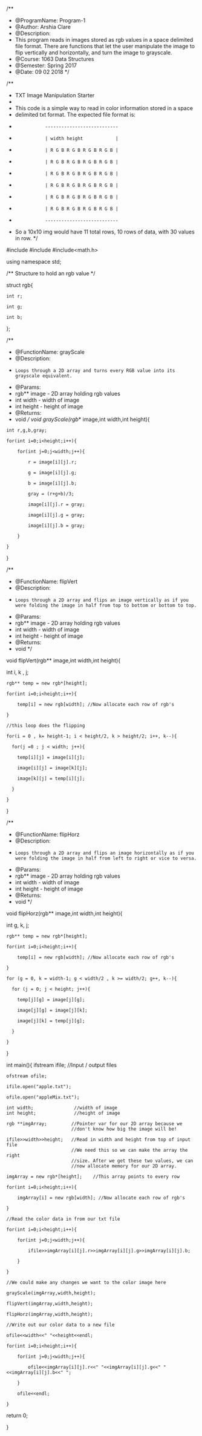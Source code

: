 /**
* @ProgramName: Program-1
* @Author: Arshia Clare 
* @Description: 
* This program reads in images stored as rgb values in a space delimited file format. There are functions that let the user manipulate the image to flip vertically and horizontally, and turn the image to grayscale.
* @Course: 1063 Data Structures
* @Semester: Spring 2017
* @Date: 09 02 2018 
*/

/**
* TXT Image Manipulation Starter
* 
* This code is a simple way to read in color information stored in a space
* delimited txt format. The expected file format is:
*                ---------------------------
*                | width height            |
*                | R G B R G B R G B R G B |
*                | R G B R G B R G B R G B |
*                | R G B R G B R G B R G B |
*                | R G B R G B R G B R G B |
*                | R G B R G B R G B R G B |
*                | R G B R G B R G B R G B |
*                ---------------------------
* So a 10x10 img would have 11 total rows, 10 rows of data, with 30 values in row.
*/

#include<iostream>
#include<fstream>
#include<math.h>

using namespace std;

/**
Structure to hold an rgb value
*/

struct rgb{

    int r;
    
    int g;
    
    int b;
    
};

/**
* @FunctionName: grayScale
* @Description: 
*     Loops through a 2D array and turns every RGB value into its grayscale equivalent.
* @Params:
*    rgb** image - 2D array holding rgb values
*    int width - width of image
*    int height - height of image
* @Returns:
*    void
*/
void grayScale(rgb** image,int width,int height){

    int r,g,b,gray;
    
    for(int i=0;i<height;i++){
    
        for(int j=0;j<width;j++){
        
            r = image[i][j].r;
            
            g = image[i][j].g;
            
            b = image[i][j].b;
            
            gray = (r+g+b)/3;
            
            image[i][j].r = gray;
            
            image[i][j].g = gray;
            
            image[i][j].b = gray;
            
        }
        
    }
    
}

/**
* @FunctionName: flipVert
* @Description: 
*     Loops through a 2D array and flips an image vertically as if you were folding the image in half from top to bottom or bottom to top.
* @Params:
*    rgb** image - 2D array holding rgb values
*    int width - width of image
*    int height - height of image
* @Returns:
*    void
*/

void flipVert(rgb** image,int width,int height){

  int i, k , j;
  
    rgb** temp = new rgb*[height];
    
    for(int i=0;i<height;i++){
    
        temp[i] = new rgb[width]; //Now allocate each row of rgb's
        
    }
    
    //this loop does the flipping
    
    for(i = 0 , k= height-1; i < height/2, k > height/2; i++, k--){
    
      for(j =0 ; j < width; j++){
      
        temp[i][j] = image[i][j];
        
        image[i][j] = image[k][j];
        
        image[k][j] = temp[i][j];
        
      }
      
    }
    
}

/**
* @FunctionName: flipHorz
* @Description: 
*     Loops through a 2D array and flips an image horizontally as if you were folding the image in half from left to right or vice to versa.
* @Params:
*    rgb** image - 2D array holding rgb values
*    int width - width of image
*    int height - height of image
* @Returns:
*    void
*/

void flipHorz(rgb** image,int width,int height){

  int g, k, j;
  
    rgb** temp = new rgb*[height];
    
    for(int i=0;i<height;i++){
    
        temp[i] = new rgb[width]; //Now allocate each row of rgb's
        
    }
    
    for (g = 0, k = width-1; g < width/2 , k >= width/2; g++, k--){
    
      for (j = 0; j < height; j++){
      
        temp[j][g] = image[j][g];
        
        image[j][g] = image[j][k];
        
        image[j][k] = temp[j][g];
        
      }
      
    }
    
}

int main(){
    ifstream ifile;          //Input / output files
    
    ofstream ofile;
    
    ifile.open("apple.txt");
    
    ofile.open("appleMix.txt");   
    
    int width;               //width of image
    int height;              //height of image
    
    rgb **imgArray;         //Pointer var for our 2D array because we         
                            //don't know how big the image will be!

    ifile>>width>>height;   //Read in width and height from top of input file
                            //We need this so we can make the array the right 
                            //size. After we get these two values, we can
                            //now allocate memory for our 2D array.

    imgArray = new rgb*[height];    //This array points to every row

    for(int i=0;i<height;i++){
    
        imgArray[i] = new rgb[width]; //Now allocate each row of rgb's
        
    }
    
    //Read the color data in from our txt file
    
    for(int i=0;i<height;i++){
    
        for(int j=0;j<width;j++){
        
            ifile>>imgArray[i][j].r>>imgArray[i][j].g>>imgArray[i][j].b;            
            
        }
        
    }
    
    //We could make any changes we want to the color image here
    
    grayScale(imgArray,width,height);
    
    flipVert(imgArray,width,height);
    
    flipHorz(imgArray,width,height);
    
    //Write out our color data to a new file
    
    ofile<<width<<" "<<height<<endl;
    
    for(int i=0;i<height;i++){
    
        for(int j=0;j<width;j++){
        
            ofile<<imgArray[i][j].r<<" "<<imgArray[i][j].g<<" "<<imgArray[i][j].b<<" ";
            
        }
        
        ofile<<endl;
        
    }   
    
  return 0;
  
}
